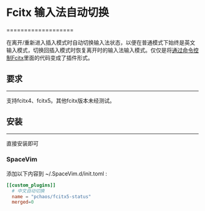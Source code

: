 # Fcitx 输入法自动切换
===================

在离开/重新进入插入模式时自动切换输入法状态，以便在普通模式下始终是英文输入模式，切换回插入模式时恢复离开时的输入法输入模式。仅仅是将[通过命令控制Fcitx](http://fcitx.github.com/handbook/chapter-remote.html)里面的代码变成了插件形式。

## 要求
---
支持fcitx4、fcitx5。其他fcitx版本未经测试。

## 安装
----

直接安装即可

### SpaceVim
添加以下内容到 ~/.SpaceVim.d/init.toml :

```toml
[[custom_plugins]]
  # 中文自动切换
  name = "pchaos/fcitx5-status"
  merged=0
```
